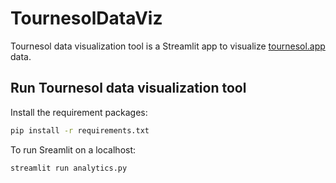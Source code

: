 # TournesolDataViz

Tournesol data visualization tool is a Streamlit app to visualize [tournesol.app](https://tournesol.app/) data.


## Run Tournesol data visualization tool

Install the requirement packages:

```bash
pip install -r requirements.txt
```

To run Sreamlit on a localhost:

```bash
streamlit run analytics.py
```